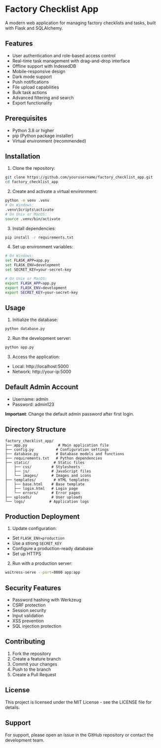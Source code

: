 # Factory Checklist App

A modern web application for managing factory checklists and tasks, built with Flask and SQLAlchemy.

## Features

- User authentication and role-based access control
- Real-time task management with drag-and-drop interface
- Offline support with IndexedDB
- Mobile-responsive design
- Dark mode support
- Push notifications
- File upload capabilities
- Bulk task actions
- Advanced filtering and search
- Export functionality

## Prerequisites

- Python 3.8 or higher
- pip (Python package installer)
- Virtual environment (recommended)

## Installation

1. Clone the repository:
```bash
git clone https://github.com/yourusername/factory_checklist_app.git
cd factory_checklist_app
```

2. Create and activate a virtual environment:
```bash
python -m venv .venv
# On Windows:
.venv\Scripts\activate
# On Unix or MacOS:
source .venv/bin/activate
```

3. Install dependencies:
```bash
pip install -r requirements.txt
```

4. Set up environment variables:
```bash
# On Windows:
set FLASK_APP=app.py
set FLASK_ENV=development
set SECRET_KEY=your-secret-key

# On Unix or MacOS:
export FLASK_APP=app.py
export FLASK_ENV=development
export SECRET_KEY=your-secret-key
```

## Usage

1. Initialize the database:
```bash
python database.py
```

2. Run the development server:
```bash
python app.py
```

3. Access the application:
- Local: http://localhost:5000
- Network: http://your-ip:5000

## Default Admin Account

- Username: admin
- Password: admin123

**Important**: Change the default admin password after first login.

## Directory Structure

```
factory_checklist_app/
├── app.py              # Main application file
├── config.py          # Configuration settings
├── database.py        # Database models and functions
├── requirements.txt   # Python dependencies
├── static/           # Static files
│   ├── css/         # Stylesheets
│   ├── js/          # JavaScript files
│   └── images/      # Images and icons
├── templates/        # HTML templates
│   ├── base.html    # Base template
│   ├── login.html   # Login page
│   └── errors/      # Error pages
├── uploads/         # User uploads
└── logs/           # Application logs
```

## Production Deployment

1. Update configuration:
- Set `FLASK_ENV=production`
- Use a strong `SECRET_KEY`
- Configure a production-ready database
- Set up HTTPS

2. Run with a production server:
```bash
waitress-serve --port=8000 app:app
```

## Security Features

- Password hashing with Werkzeug
- CSRF protection
- Session security
- Input validation
- XSS prevention
- SQL injection protection

## Contributing

1. Fork the repository
2. Create a feature branch
3. Commit your changes
4. Push to the branch
5. Create a Pull Request

## License

This project is licensed under the MIT License - see the LICENSE file for details.

## Support

For support, please open an issue in the GitHub repository or contact the development team. 